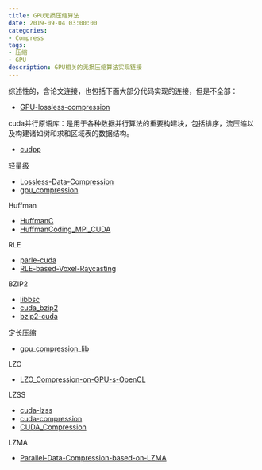 ```yaml
---
title: GPU无损压缩算法
date: 2019-09-04 03:00:00
categories:
- Compress
tags:
- 压缩
- GPU
description: GPU相关的无损压缩算法实现链接
---
```



综述性的，含论文连接，也包括下面大部分代码实现的连接，但是不全部：

* [GPU-lossless-compression](https://github.com/dingwentao/GPU-lossless-compression)

cuda并行原语库：是用于各种数据并行算法的重要构建块，包括排序，流压缩以及构建诸如树和求和区域表的数据结构。

* [cudpp](https://github.com/cudpp/cudpp)

轻量级

* [Lossless-Data-Compression](https://github.com/PushpamChoudhury/Lossless-Data-Compression)
* [gpu_compression](https://github.com/rjsikarwar/gpu_compression)

Huffman

* [HuffmanC](https://github.com/rengenesio/HuffmanC)
* [HuffmanCoding_MPI_CUDA](https://github.com/smadhiv/HuffmanCoding_MPI_CUDA)

RLE

* [parle-cuda](https://github.com/Erkaman/parle-cuda)
* [RLE-based-Voxel-Raycasting](https://github.com/sp4cerat/RLE-based-Voxel-Raycasting)

BZIP2

* [libbsc](https://github.com/IlyaGrebnov/libbsc)
* [cuda_bzip2](https://github.com/aditya12agd5/cuda_bzip2)
* [bzip2-cuda](https://github.com/bzip2-cuda/bzip2-cuda)

定长压缩

* [gpu_compression_lib](https://github.com/incorux/gpu_compression_lib)

LZO

* [LZO_Compression-on-GPU-s-OpenCL](https://github.com/NikethBoReddy/LZO_Compression-on-GPU-s-OpenCL)

LZSS

* [cuda-lzss](https://github.com/abshkbh/cuda-lzss)
* [cuda-compression](https://github.com/yarenty/cuda-compression)
* [CUDA_Compression](https://github.com/adnanozsoy/CUDA_Compression)

LZMA

* [Parallel-Data-Compression-based-on-LZMA](https://github.com/tkonduri/Parallel-Data-Compression-based-on-LZMA)



